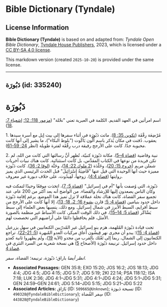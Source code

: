 # Bible Dictionary (Tyndale)

## License Information

**Bible Dictionary (Tyndale)** is based on and adapted from: _Tyndale Open Bible Dictionary_, [Tyndale House Publishers](https://tyndaleopenresources.com/), 2023, which is licensed under a [CC BY-SA 4.0 license](https://creativecommons.org/licenses/by-sa/4.0/legalcode.en).

This markdown version (created `2025-10-20`) is provided under the same license.



--------------------------------

## دَبُورَة (id: 335240)

دَبُورَة
========

اسم امرأتين في العهد القديم. الكلمة في العبرية تعني "نحْلة" ([مزمور 118: 12؛](https://ref.ly/Ps118:12) [إشعياء 7: 18](https://ref.ly/Isa7:18)).

1\. مُرْضِعَة رِفْقَة ([تكوين 35: 8](https://ref.ly/Gen35:8)). ماتت دَبُورَة في أثناء سفرها إلى بيت إيل مع أسرة سيدها يعقوب. دُفنت في مكان يُذكر باسم أَلُّون بَاكُوت ("بلوط البكاء")، ما يشير إلى أنها كانت محبوبة جدًا. كانت على الأرجح رفيقة درب رِفْقَة لفترة طويلة (انظر [24: 59–61](https://ref.ly/Gen24:59-Gen24:61)).

2\. نبية وقاضية ([قضاة 4–5](https://ref.ly/Judg4:1-Judg5:31)). مكانة دَبُورَة كنبيّة، تُظهِر أنَّ رسالتها التي كانت من الله، لم تكن فريدة من نوعها في الكتاب المقدَّس، بل كانت استثنائية. كانت هناك نبيات أخريات شملن مريم ([خروج 15: 20](https://ref.ly/Exod15:20))، وخَلْدَة ([2 ملوك 22: 14](https://ref.ly/2Kgs22:14))، وحَنَّة ([لوقا 2: 36](https://ref.ly/Luke2:36)). كانت دَبُورَة مميزة حيث أنها الوحيدة التي قيل عنها "قَاضِيَةُ إِسْرَائِيلَ" قبل الحدث الرئيسي الذي يميز روايتها ([قضاة 4:4](https://ref.ly/Judg4:4)). زوجها، لَفِيدُوت، على خلاف دبورة غير معروف. 

دَبُورَة، التي وُصفت بأنها "أم في إسرائيل" ([قضاة 5: 7](https://ref.ly/Judg5:7))، اتخذت موقعًا وحيدًا لتمكث فيه وكان الناس يصعدون إليها للإرشاد والقضاء. من الواضح أنه بعد أكثر من 200 عام، عند تجميع سفر القضاة، كانت هناك نخلة عملاقة لا تزل تميز هذا الموضع. برغم إقامة دَبُورَة داخل حدود بنيامين ([قضاة 4: 5؛](https://ref.ly/Judg4:5) قارن [يشوع 16: 2، 18: 13](https://ref.ly/Josh18:13))، إلا أنها كانت على الأرجح من سبط أفرايم، السبط الأبرز في شمال إسرائيل. ومع ذلك، ينسبها بعض العلماء إلى سبط يَسَّاكَر ([قضاة 5: 14–15](https://ref.ly/Judg5:14-Judg5:15)). في ذلك الوقت المبكر، كانت الأسباط غير منظمة بالصورة الأمثل، فلم يحافظوا دائمًا على أراضيهم التي تخصصت لهم.

تحت قيادة دَبُورَة المُلهمة، هزم بنو إسرائيل غير المُدرّبين الكنعانيين في سهل يزرعيل ([قضاة 4: 15](https://ref.ly/Judg4:15))؛ يبدو أن مجرى نهر قِيشُون أعاق مركبات العدو المُبهرة ([5: 21–22](https://ref.ly/Judg5:21-Judg5:22)). تراجع الكنعانيون إلى الشمال، ربما إلى تَعْنَك بالقرب من مجدو (الآية [19](https://ref.ly/Judg5:19))، ولم يظهروا ثانية كعدو داخل حدود إسرائيل. ترنيمة دَبُورَة (الأصحاح [5](https://ref.ly/Judg5:1-Judg5:31)) هي نسخة شعرية من السرد النثري في [قضاة 4](https://ref.ly/Judg4:1-Judg4:24).

*انظر أيضا* باراق؛ دَبُورَة، ترنيمة؛ القضاة، سفر.

* **Associated Passages:** GEN 35:8; EXO 15:20; JOS 16:2; JOS 18:13; JDG 4:4; JDG 4:5; JDG 4:15; JDG 5:7; JDG 5:19; 2KI 22:14; PSA 118:12; ISA 7:18; LUK 2:36; JDG 4:1–JDG 5:31; JDG 4:1–JDG 4:24; JDG 5:1–JDG 5:31; GEN 24:59–GEN 24:61; JDG 5:14–JDG 5:15; JDG 5:21–JDG 5:22
* **Associated Articles:** بَارَاق (ID: `509665@Unknown`); تسبحة دَبورَة (ID: `490328@TyndaleBibleDictionary`); سِفر القُضاة (ID: `443828@TyndaleBibleDictionary`)


